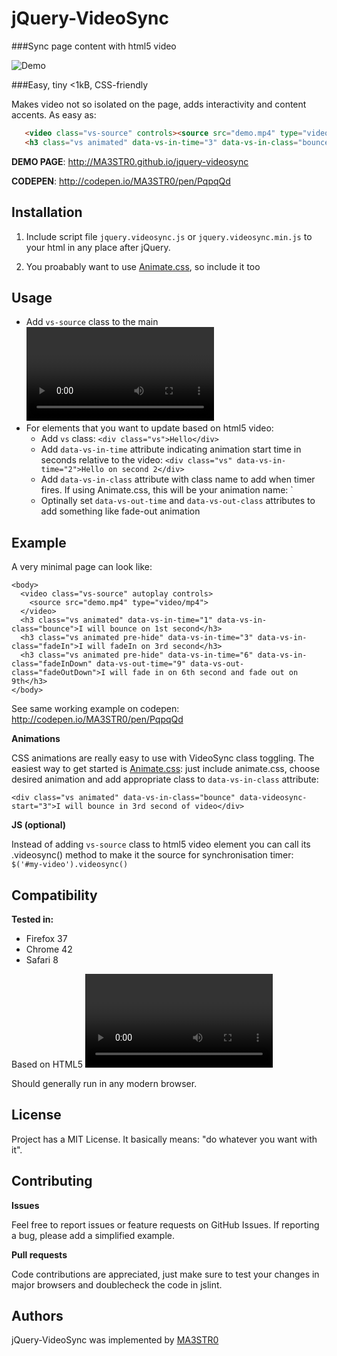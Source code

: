 jQuery-VideoSync
================

###Sync page content with html5 video

![Demo](http://e5t.ro/jquery_videosync_demo.gif)

###Easy, tiny <1kB, CSS-friendly

Makes video not so isolated on the page, adds interactivity and content accents. As easy as:

```html
   <video class="vs-source" controls><source src="demo.mp4" type="video/mp4"></video>
   <h3 class="vs animated" data-vs-in-time="3" data-vs-in-class="bounce">I will bounce on 3rd second</h3>
```
**DEMO PAGE**: http://MA3STR0.github.io/jquery-videosync

**CODEPEN**: http://codepen.io/MA3STR0/pen/PqpqQd


Installation
------------

1. Include script file `jquery.videosync.js` or `jquery.videosync.min.js` to your html in any place after jQuery.
    <script src="/path/to/jquery.videosync.js"></script>

2. You proabably want to use [Animate.css](https://github.com/daneden/animate.css/), so include it too


Usage
-----

* Add `vs-source` class to the main <video> element: `<video class="vs-source" autoplay loop>`
* For elements that you want to update based on html5 video:
  * Add `vs` class: `<div class="vs">Hello</div>`
  * Add `data-vs-in-time` attribute indicating animation start time in seconds relative to the video: `<div class="vs" data-vs-in-time="2">Hello on second 2</div>`
  * Add `data-vs-in-class` attribute with class name to add when timer fires. If using Animate.css, this will be your animation name: `<div class="vs" data-vs-in-class="bounce" data-vs-in-time="2">
  * Optinally set `data-vs-out-time` and `data-vs-out-class` attributes to add something like fade-out animation


Example
-------
A very minimal page can look like:

    <body>
      <video class="vs-source" autoplay controls>
        <source src="demo.mp4" type="video/mp4">
      </video>
      <h3 class="vs animated" data-vs-in-time="1" data-vs-in-class="bounce">I will bounce on 1st second</h3>
      <h3 class="vs animated pre-hide" data-vs-in-time="3" data-vs-in-class="fadeIn">I will fadeIn on 3rd second</h3>
      <h3 class="vs animated pre-hide" data-vs-in-time="6" data-vs-in-class="fadeInDown" data-vs-out-time="9" data-vs-out-class="fadeOutDown">I will fade in on 6th second and fade out on 9th</h3>
    </body>

See same working example on codepen: http://codepen.io/MA3STR0/pen/PqpqQd

**Animations**

CSS animations are really easy to use with VideoSync class toggling. The easiest way to get started is [Animate.css](https://github.com/daneden/animate.css/): just include animate.css, choose desired animation and add appropriate class to `data-vs-in-class` attribute:

    <div class="vs animated" data-vs-in-class="bounce" data-videosync-start="3">I will bounce in 3rd second of video</div>

**JS (optional)**

Instead of adding `vs-source` class to html5 video element you can call its .videosync() method to make it the source for synchronisation timer: `$('#my-video').videosync()`


Compatibility
-------------

**Tested in:**
* Firefox 37
* Chrome 42
* Safari 8

Based on HTML5 <video> element, will not work with youtube/vimeo/etc.

Should generally run in any modern browser.


License
-------

Project has a MIT License. It basically means: "do whatever you want with it".


Contributing
------------
**Issues**

Feel free to report issues or feature requests on GitHub Issues.
If reporting a bug, please add a simplified example.

**Pull requests**

Code contributions are appreciated, just make sure to test your changes in major
browsers and doublecheck the code in jslint.

Authors
-------
jQuery-VideoSync was implemented by [MA3STR0](https://github.com/MA3STR0/)
